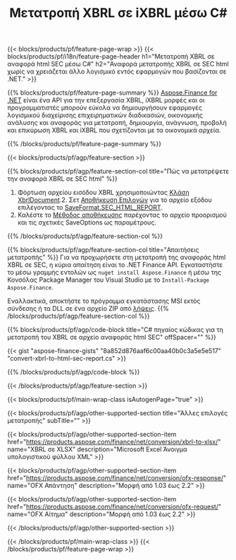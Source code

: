 ﻿---
title: Μετατροπή XBRL σε iXBRL μέσω C#
description: Δείγμα κώδικα για τη μετατροπή XBRL σε αναφορά html SEC C#. Χρησιμοποιήστε API παράδειγμα κώδικα για ομαδικά αρχεία XBRL σε μετατροπή αναφοράς SEC html εντός εφαρμογών που βασίζονται σε .NET. 
url: /el/net/conversion/xbrl-to-sec-html-report/
family: finance
platformtag: net
feature: convert
informat: XBRL
outformat: HTML
otherformats: XLSX
---
{{< blocks/products/pf/feature-page-wrap >}}
{{< blocks/products/pf/i18n/feature-page-header h1="Μετατροπή XBRL σε αναφορά html SEC μέσω C#" h2="Αναφορά μετατροπής XBRL σε SEC html χωρίς να χρειάζεται άλλο λογισμικό εντός εφαρμογών που βασίζονται σε .NET." >}}

{{% blocks/products/pf/feature-page-summary %}}
[Aspose.Finance for .NET](https://products.aspose.com/finance/net/) είναι ένα API για την επεξεργασία XBRL, iXBRL μορφές και οι προγραμματιστές μπορούν εύκολα να δημιουργήσουν εφαρμογές λογισμικού διαχείρισης επιχειρηματικών διαδικασιών, οικονομικής ανάλυσης και αναφοράς για μετατροπή, δημιουργία, ανάγνωση, προβολή και επικύρωση XBRL και iXBRL που σχετίζονται με τα οικονομικά αρχεία. 

{{% /blocks/products/pf/feature-page-summary %}}

{{< blocks/products/pf/agp/feature-section >}}

{{% blocks/products/pf/agp/feature-section-col title="Πώς να μετατρέψετε την αναφορά XBRL σε SEC html" %}}
1. Φόρτωση αρχείου εισόδου XBRL χρησιμοποιώντας [Κλάση XbrlDocument](https://apireference.aspose.com/finance/net/aspose.finance.xbrl/xbrldocument).2. Σετ [Αποθήκευση Επιλογών](https://apireference.aspose.com/finance/net/aspose.finance.xbrl/saveoptions) για το αρχείο εξόδου επιλέγοντας το [SaveFormat.SEC_HTML_REPORT](https://apireference.aspose.com/finance/net/aspose.finance.xbrl/saveformat).
3. Καλέστε το [Μέθοδος αποθήκευσης](https://apireference.aspose.com/finance/net/aspose.finance.xbrl.xbrldocument/save/methods/2) παρέχοντας το αρχείο προορισμού και τις σχετικές SaveOptions ως παραμέτρους.

{{% /blocks/products/pf/agp/feature-section-col %}}

{{% blocks/products/pf/agp/feature-section-col title="Απαιτήσεις μετατροπής" %}}
Για να προχωρήσετε στη μετατροπή της αναφοράς html XBRL σε SEC, η κύρια απαίτηση είναι το .NET Finance API. Εγκαταστήστε το μέσω γραμμής εντολών ως ```nuget install Aspose.Finance``` ή μέσω της Κονσόλας Package Manager του Visual Studio με το ```Install-Package Aspose.Finance```.

Εναλλακτικά, αποκτήστε το πρόγραμμα εγκατάστασης MSI εκτός σύνδεσης ή τα DLL σε ένα αρχείο ZIP από [λήψεις](https://downloads.aspose.com/finance/net).
{{% /blocks/products/pf/agp/feature-section-col %}}

{{% blocks/products/pf/agp/code-block title="C# πηγαίος κώδικας για τη μετατροπή του XBRL σε αρχείο αναφοράς html SEC" offSpacer="" %}}

{{< gist "aspose-finance-gists" "8a852d876aaf6c00aa40b0c3a5e5e517" "convert-xbrl-to-html-sec-report.cs" >}}

{{% /blocks/products/pf/agp/code-block %}}

{{< /blocks/products/pf/agp/feature-section >}}

{{< blocks/products/pf/main-wrap-class isAutogenPage="true" >}}

{{< blocks/products/pf/agp/other-supported-section title="Άλλες επιλογές μετατροπής" subTitle="" >}}

{{< blocks/products/pf/agp/other-supported-section-item href="https://products.aspose.com/finance/net/conversion/xbrl-to-xlsx/" name="XBRL σε XLSX" description="Microsoft Excel Άνοιγμα υπολογιστικού φύλλου XML" >}}

{{< blocks/products/pf/agp/other-supported-section-item href="https://products.aspose.com/finance/net/conversion/ofx-response/" name="OFX Απάντηση" description="Μορφή από 1.03 έως 2.2" >}}

{{< blocks/products/pf/agp/other-supported-section-item href="https://products.aspose.com/finance/net/conversion/ofx-request/" name="OFX Αίτημα" description="Μορφή από 1.03 έως 2.2" >}}

{{< /blocks/products/pf/agp/other-supported-section >}}

{{< /blocks/products/pf/main-wrap-class >}}
{{< /blocks/products/pf/feature-page-wrap >}}